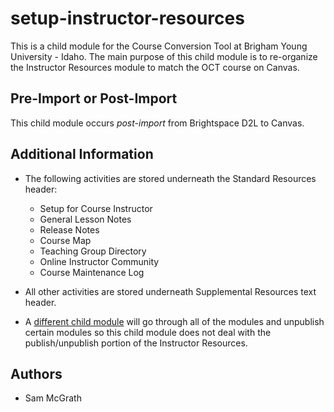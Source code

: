 # setup-instructor-resources

This is a child module for the Course Conversion Tool at Brigham Young University - Idaho. The main
purpose of this child module is to re-organize the Instructor Resources module to match the OCT course
on Canvas.

## Pre-Import or Post-Import
This child module occurs *post-import* from Brightspace D2L to Canvas.

## Additional Information
* The following activities are stored underneath the Standard Resources header:
    - Setup for Course Instructor
    - General Lesson Notes
    - Release Notes
    - Course Map
    - Teaching Group Directory
    - Online Instructor Community
    - Course Maintenance Log

* All other activities are stored underneath Supplemental Resources text header.
* A [different child module](https://github.com/byuitechops/module-publish-settings) will go through all of the modules and unpublish certain
modules so this child module does not deal with the publish/unpublish portion of the Instructor Resources.


## Authors
* Sam McGrath
